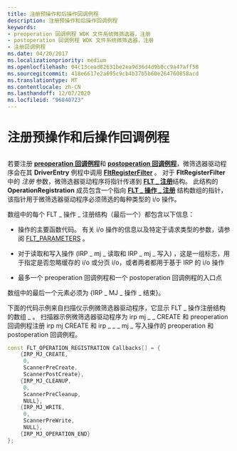 ```yaml
---
title: 注册预操作和后操作回调例程
description: 注册预操作和后操作回调例程
keywords:
- preoperation 回调例程 WDK 文件系统微筛选器，注册
- postoperation 回调例程 WDK 文件系统微筛选器，注册
- 注册回调例程
ms.date: 04/20/2017
ms.localizationpriority: medium
ms.openlocfilehash: 04c13cead82631be2ea9d36d4d9b0cc9a47aff58
ms.sourcegitcommit: 418e6617e2a695c9cb4b37b5b60e264760858acd
ms.translationtype: MT
ms.contentlocale: zh-CN
ms.lasthandoff: 12/07/2020
ms.locfileid: "96840723"
---
```

# <a name="registering-preoperation-and-postoperation-callback-routines"></a>注册预操作和后操作回调例程


## <span id="ddk_registering_preoperation_and_postoperation_callback_routines_if"></span><span id="DDK_REGISTERING_PREOPERATION_AND_POSTOPERATION_CALLBACK_ROUTINES_IF"></span>


若要注册 [**preoperation 回调例程**](/windows-hardware/drivers/ddi/fltkernel/nc-fltkernel-pflt_pre_operation_callback)和 [**postoperation 回调例程**](/windows-hardware/drivers/ddi/fltkernel/nc-fltkernel-pflt_post_operation_callback)，微筛选器驱动程序会在其 **DriverEntry** 例程中调用 [**FltRegisterFilter**](/windows-hardware/drivers/ddi/fltkernel/nf-fltkernel-fltregisterfilter) 。 对于 **FltRegisterFilter** 中的 *注册* 参数，微筛选器驱动程序将指针传递到 [**FLT \_ 注册**](/windows-hardware/drivers/ddi/fltkernel/ns-fltkernel-_flt_registration)结构。 此结构的 **OperationRegistration** 成员包含一个指向 [**FLT \_ 操作 \_ 注册**](/windows-hardware/drivers/ddi/fltkernel/ns-fltkernel-_flt_operation_registration) 结构数组的指针，该指针用于微筛选器驱动程序必须筛选的每种类型的 i/o 操作。

数组中的每个 FLT \_ 操作 \_ 注册结构（最后一个）都包含以下信息：

-   操作的主要函数代码。 有关 i/o 操作的信息以及特定于请求类型的参数，请参阅 [FLT_PARAMETERS](/windows-hardware/drivers/ddi/fltkernel/ns-fltkernel-_flt_parameters) 。

-   对于读取和写入操作 (IRP \_ mj \_ 读取和 IRP \_ mj \_ 写入) ，这是一组标志，用于指定是否忽略缓存的 i/o 或分页 i/o，或者两者都用于基于 IRP 的 i/o 操作

-   最多一个 preoperation 回调例程和一个 postoperation 回调例程的入口点

数组中的最后一个元素必须为 {IRP \_ MJ \_ 操作 \_ 结束}。

下面的代码示例来自扫描仪示例微筛选器驱动程序，它显示 FLT \_ 操作注册结构的数组 \_ 。 扫描器示例微筛选器驱动程序为 irp mj \_ \_ CREATE 和 preoperation 回调例程注册 irp mj CREATE 和 irp \_ \_ \_ mj \_ 写入操作的 preoperation 和 postoperation 回调例程。

```cpp
const FLT_OPERATION_REGISTRATION Callbacks[] = {
    {IRP_MJ_CREATE,
     0,
     ScannerPreCreate,
     ScannerPostCreate},
    {IRP_MJ_CLEANUP,
     0, 
     ScannerPreCleanup,
     NULL},
    {IRP_MJ_WRITE,
     0, 
     ScannerPreWrite,
     NULL},
    {IRP_MJ_OPERATION_END}
};
```

 

